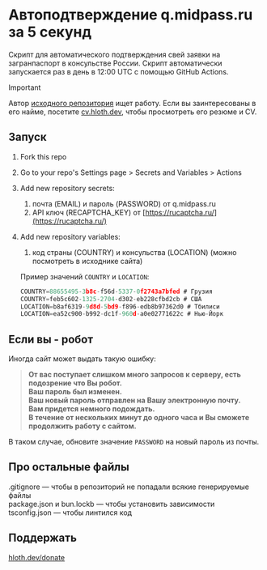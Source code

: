 # Автоподтверждение q.midpass.ru за 5 секунд

Скрипт для автоматического подтверждения свей заявки на загранпаспорт в консульстве России. Скрипт автоматически запускается раз в день в 12:00 UTC с помощью GitHub Actions.

> [!IMPORTANT]
> Автор [исходного репозитория](https://github.com/VityaSchel/q-midpass-ru-autoconfirm) ищет работу. Если вы заинтересованы в его найме, посетите [cv.hloth.dev](https://cv.hloth.dev), чтобы просмотреть его резюме и CV.

## Запуск

1. Fork this repo
2. Go to your repo's Settings page > Secrets and Variables > Actions
3. Add new repository secrets:
    1. почта (EMAIL) и пароль (PASSWORD) от q.midpass.ru
    2. API ключ (RECAPTCHA_KEY) от [https://rucaptcha.ru/](https://rucaptcha.ru/)
4. Add new repository variables:
    1. код страны (COUNTRY) и консульства (LOCATION) (можно посмотреть в исходнике сайта)

    Пример значений `COUNTRY` и `LOCATION`:

    ```javascript
    COUNTRY=88655495-3b8c-f56d-5337-0f2743a7bfed # Грузия
    COUNTRY=feb5c602-1325-2704-d302-eb228cfbd2cb # США
    LOCATION=b8af6319-9d8d-5bd9-f896-edb8b97362d0 # Тбилиси
    LOCATION=ea52c900-b992-dc1f-960d-a0e02771622c # Нью-Йорк
    ```

## Если вы - робот

Иногда сайт может выдать такую ошибку:
> **От вас поступает слишком много запросов к серверу, есть подозрение что Вы робот.  
Ваш пароль был изменен.  
Ваш новый пароль отправлен на Вашу электронную почту.  
Вам придется немного подождать.  
В течение от нескольких минут до одного часа и Вы сможете продолжить работу с сайтом.**  

В таком случае, обновите значение `PASSWORD` на новый пароль из почты.

## Про остальные файлы

.gitignore — чтобы в репозиторий не попадали всякие генерируемые файлы  
package.json и bun.lockb — чтобы установить зависимости  
tsconfig.json — чтобы линтился код  

## Поддержать

[hloth.dev/donate](https://hloth.dev/donate)
